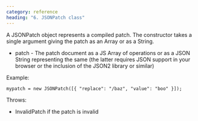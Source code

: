 ```yaml
---
category: reference
heading: "6. JSONPatch class"
---
```


A JSONPatch object represents a compiled patch. The constructor takes a single argument giving the patch as an Array or as a String.

   * patch - The patch document as a JS Array of operations or as a JSON String representing the same (the latter requires JSON support in your browser or the inclusion of the JSON2 library or similar)

Example:

    mypatch = new JSONPatch([{ "replace": "/baz", "value": "boo" }]);


Throws:

   * InvalidPatch if the patch is invalid

